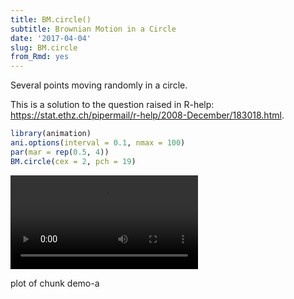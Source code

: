 ```yaml
---
title: BM.circle()
subtitle: Brownian Motion in a Circle
date: '2017-04-04'
slug: BM.circle
from_Rmd: yes
---
```


Several points moving randomly in a circle.

This is a solution to the question raised in R-help:
<https://stat.ethz.ch/pipermail/r-help/2008-December/183018.html>.

 

```r
library(animation)
ani.options(interval = 0.1, nmax = 100)
par(mar = rep(0.5, 4))
BM.circle(cex = 2, pch = 19)
```

<video controls loop autoplay><source src="/figures/animation/example/BM-circle/demo-a.mp4" /><p>plot of chunk demo-a</p></video>
